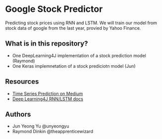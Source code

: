 # Google Stock Predictor
Predicting stock prices using RNN and LSTM.  We will train our model from stock data of google from the last year, provied by Yahoo Finance.

## What is in this repository?
* One DeepLearning4J implementation of a stock prediction model (Raymond)
* One Keras implemnetation of a stock prediciotn model (Jun)

## Resources
* [Time Series Prediction on Medium](https://blog.statsbot.co/time-series-prediction-using-recurrent-neural-networks-lstms-807fa6ca7f)
* [Deep Learning4J RNN/LSTM docs](https://deeplearning4j.org/docs/latest/deeplearning4j-nn-recurrent)

## Authors
* Jun Yeong Yu @unyeongyu
* Raymond Dinkin @theapprenticewizard
